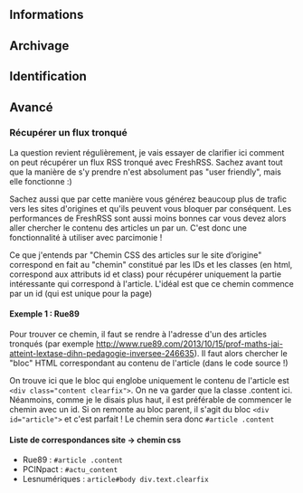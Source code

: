 ## Informations

## Archivage

## Identification

## Avancé

### Récupérer un flux tronqué

La question revient régulièrement, je vais essayer de clarifier ici comment on peut récupérer un flux RSS tronqué avec FreshRSS. Sachez avant tout que la manière de s'y prendre n'est absolument pas "user friendly", mais elle fonctionne :)

Sachez aussi que par cette manière vous générez beaucoup plus de trafic vers les sites d'origines et qu'ils peuvent vous bloquer par conséquent. Les performances de FreshRSS sont aussi moins bonnes car vous devez alors aller chercher le contenu des articles un par un. C'est donc une fonctionnalité à utiliser avec parcimonie !

Ce que j'entends par "Chemin CSS des articles sur le site d’origine" correspond en fait au "chemin" constitué par les IDs et les classes (en html, correspond aux attributs id et class) pour récupérer uniquement la partie intéressante qui correspond à l'article. L'idéal est que ce chemin commence par un id (qui est unique pour la page)

#### Exemple 1 : Rue89

Pour trouver ce chemin, il faut se rendre à l'adresse d'un des articles tronqués (par exemple http://www.rue89.com/2013/10/15/prof-maths-jai-atteint-lextase-dihn-pedagogie-inversee-246635). Il faut alors chercher le "bloc" HTML correspondant au contenu de l'article (dans le code source !)

On trouve ici que le bloc qui englobe uniquement le contenu de l'article est ```<div class="content clearfix">```. On ne va garder que la classe .content ici. Néanmoins, comme je le disais plus haut, il est préférable de commencer le chemin avec un id. Si on remonte au bloc parent, il s'agit du bloc ```<div id="article">``` et c'est parfait ! Le chemin sera donc ```#article .content```

#### Liste de correspondances site -> chemin css

*  Rue89 : ```#article .content```
*  PCINpact : ```#actu_content```
*  Lesnumériques : ```article#body div.text.clearfix```

